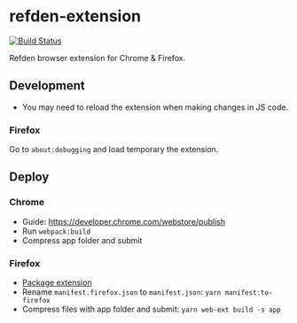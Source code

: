 # refden-extension

[![Build Status](https://travis-ci.org/Refden/refden-extension.svg?branch=master)](https://travis-ci.org/Refden/refden-extension)

Refden browser extension for Chrome & Firefox.

## Development

- You may need to reload the extension when making changes in JS code.

### Firefox

Go to `about:debugging` and load temporary the extension.

## Deploy

### Chrome

- Guide: https://developer.chrome.com/webstore/publish
- Run `webpack:build`
- Compress app folder and submit

### Firefox

- [Package extension](https://developer.mozilla.org/en-US/docs/Mozilla/Add-ons/WebExtensions/Package_your_extension_)
- Rename `manifest.firefox.json` to `manifest.json`: `yarn manifest:to-firefox`
- Compress files with app folder and submit: `yarn web-ext build -s app`
